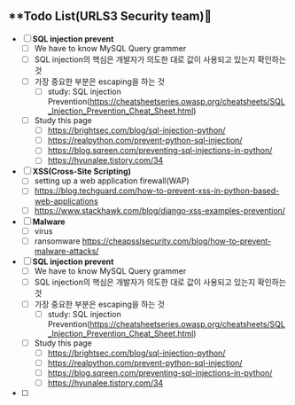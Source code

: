 ## **Todo List(URLS3 Security team)🫠
- [ ] **SQL injection prevent**
	- [ ] We have to know MySQL Query grammer
	- [ ] SQL injection의 핵심은 개발자가 의도한 대로 값이 사용되고 있는지 확인하는 것
	- [ ] 가장 중요한 부분은 escaping을 하는 것 
		- [ ] study: SQL injection Prevention(https://cheatsheetseries.owasp.org/cheatsheets/SQL_Injection_Prevention_Cheat_Sheet.html) 
	- [ ] Study this page
		- [ ] https://brightsec.com/blog/sql-injection-python/
		- [ ] https://realpython.com/prevent-python-sql-injection/
		- [ ] https://blog.sqreen.com/preventing-sql-injections-in-python/
		- [ ] https://hyunalee.tistory.com/34
- [ ] **XSS(Cross-Site Scripting)**
	- [ ] setting up a web application firewall(WAP)
	- [ ] https://blog.techguard.com/how-to-prevent-xss-in-python-based-web-applications
	- [ ] https://www.stackhawk.com/blog/django-xss-examples-prevention/
- [ ] **Malware**
	- [ ] virus
	- [ ] ransomware
	      https://cheapsslsecurity.com/blog/how-to-prevent-malware-attacks/

- [ ] **SQL injection prevent**
	- [ ] We have to know MySQL Query grammer
	- [ ] SQL injection의 핵심은 개발자가 의도한 대로 값이 사용되고 있는지 확인하는 것
	- [ ] 가장 중요한 부분은 escaping을 하는 것 
		- [ ] study: SQL injection Prevention(https://cheatsheetseries.owasp.org/cheatsheets/SQL_Injection_Prevention_Cheat_Sheet.html) 
	- [ ] Study this page
		- [ ] https://brightsec.com/blog/sql-injection-python/
		- [ ] https://realpython.com/prevent-python-sql-injection/
		- [ ] https://blog.sqreen.com/preventing-sql-injections-in-python/
		- [ ] https://hyunalee.tistory.com/34
- [ ] 